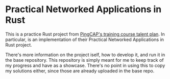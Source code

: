 # Practical Networked Applications in Rust

This is a practice Rust project from [PingCAP's training course talent
plan](https://github.com/pingcap/talent-plan). In particular, is an
implementation of their Practical Networked Applications in Rust project.

There's more information on the project iself, how to develop it, and run it in
the base repository. This repository is simply meant for me to keep track of my
progress and have as a showcase. There's no point in using this to copy my
solutions either, since those are already uploaded in the base repo.
